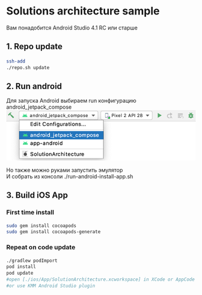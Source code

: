 
# Solutions architecture sample

Вам понадобится Android Studio 4.1 RC или старше

## 1. Repo update
```bash
ssh-add
./repo.sh update
```

## 2. Run android
Для запуска Android выбираем run конфигурацию android_jetpack_compose  
![image_run_config](misc/android_run_configuration.png)
  
Но также можно руками запустить эмулятор  
И собрать из консоли ./run-android-install-app.sh  

## 3. Build iOS App

### First time install
```bash
sudo gem install cocoapods
sudo gem install cocoapods-generate
```

### Repeat on code update
```bash
./gradlew podImport
pod install
pod update
#open [./ios/App/SolutionArchitecture.xcworkspace] in XCode or AppCode and run project on iOS Emulator
#or use KMM Android Studio plugin
```

